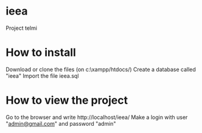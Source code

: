 # ieea
Project telmi

# How to install 
Download or clone the files (on c:\xampp/htdocs/)
Create a database called "ieea" 
Import the file ieea.sql 

# How to view the project
Go to the browser and write http://localhost/ieea/
Make a login with user "admin@gmail.com" and password "admin"
